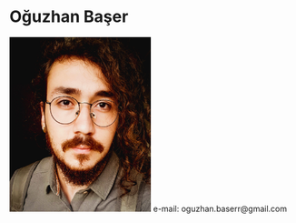 # Oğuzhan Başer
<img src="images/pp.JPG" width="249.3" height="306.6" />
e-mail: oguzhan.baserr@gmail.com
